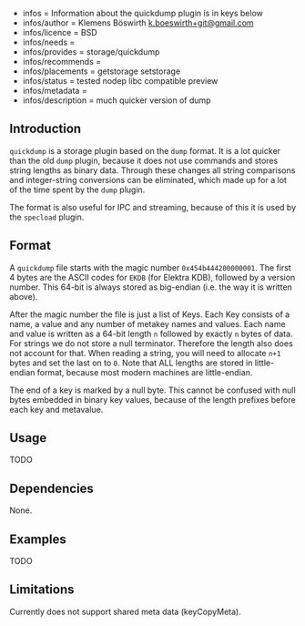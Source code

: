 - infos = Information about the quickdump plugin is in keys below
- infos/author = Klemens Böswirth <k.boeswirth+git@gmail.com>
- infos/licence = BSD
- infos/needs =
- infos/provides = storage/quickdump
- infos/recommends =
- infos/placements = getstorage setstorage
- infos/status = tested nodep libc compatible preview
- infos/metadata =
- infos/description = much quicker version of dump

## Introduction

`quickdump` is a storage plugin based on the `dump` format. It is a lot quicker than the old `dump` plugin, because it does not use commands
and stores string lengths as binary data. Through these changes all string comparisons and integer-string conversions can be eliminated,
which made up for a lot of the time spent by the `dump` plugin.

The format is also useful for IPC and streaming, because of this it is used by the `specload` plugin.

## Format

A `quickdump` file starts with the magic number `0x454b444200000001`. The first 4 bytes are the ASCII codes for `EKDB` (for Elektra KDB),
followed by a version number. This 64-bit is always stored as big-endian (i.e. the way it is written above).

After the magic number the file is just a list of Keys. Each Key consists of a name, a value and any number of metakey names and values.
Each name and value is written as a 64-bit length `n` followed by exactly `n` bytes of data. For strings we do not store a null terminator.
Therefore the length also does not account for that. When reading a string, you will need to allocate `n+1` bytes and set the last on to `0`.
Note that ALL lengths are stored in little-endian format, because most modern machines are little-endian.

The end of a key is marked by a null byte. This cannot be confused with null bytes embedded in binary key values, because of the length
prefixes before each key and metavalue.

## Usage

TODO

## Dependencies

None.

## Examples

TODO

## Limitations

Currently does not support shared meta data (keyCopyMeta).

